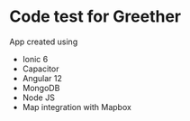 # Code test for Greether

App created using 
+ Ionic 6 
+ Capacitor 
+ Angular 12 
+ MongoDB 
+ Node JS 
+ Map integration with  Mapbox